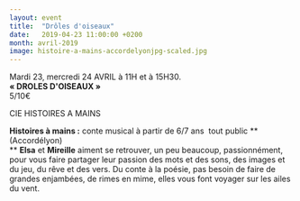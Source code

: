 ```yaml
---
layout: event
title:  "Drôles d'oiseaux"
date:   2019-04-23 11:00:00 +0200
month: avril-2019
image: histoire-a-mains-accordelyonjpg-scaled.jpg
---
```




Mardi 23, mercredi 24 AVRIL à 11H et à 15H30.  
**« DROLES D'OISEAUX »**  
5/10€



CIE HISTOIRES A MAINS

**Histoires à mains :** conte musical à partir de 6/7 ans  tout public **(Accordélyon)  
** **Elsa** et **Mireille** aiment se retrouver, un peu beaucoup, passionnément, pour vous faire partager leur passion des mots et des sons, des images et du jeu, du rêve et des vers. Du conte à la poésie, pas besoin de faire de grandes enjambées, de rimes en mime, elles vous font voyager sur les ailes du vent.
